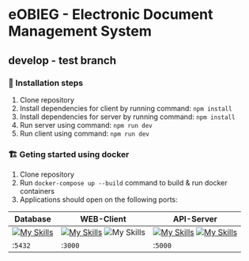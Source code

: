 # eOBIEG - Electronic Document Management System

## develop - test branch

### :rocket: Installation steps

1. Clone repository
2. Install dependencies for client by running command:
   `npm install`
3. Install dependencies for server by running command:
   `npm install`
4. Run server using command:
   `npm run dev`
5. Run client using command:
   `npm run dev`

### :building_construction: Geting started using docker

1. Clone repository
2. Run `docker-compose up --build` command to build & run docker containers
3. Applications should open on the following ports: 

|Database                |WEB-Client                          |API-Server                         |
|----------------|-------------------------------|-----------------------------|
|[![My Skills](https://skillicons.dev/icons?i=postgres)](https://skillicons.dev)    |[![My Skills](https://skillicons.dev/icons?i=typescript)](https://skillicons.dev)   ![My Skills](https://skillicons.dev/icons?i=react)         |[![My Skills](https://skillicons.dev/icons?i=nodejs)](https://skillicons.dev) [![My Skills](https://skillicons.dev/icons?i=express)](https://skillicons.dev)            |
|:`5432`         |:`3000`            |:`5000`            |

